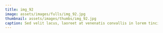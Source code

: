 ```yaml
--- 
title: img_92
image: assets/images/fulls/img_92.jpg 
thumbnail: assets/images/thumbs/img_92.jpg 
caption: Sed velit lacus, laoreet at venenatis convallis in lorem tincidunt. 
--- 
```

